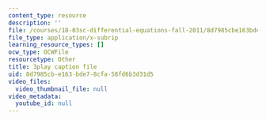 ```yaml
---
content_type: resource
description: ''
file: /courses/18-03sc-differential-equations-fall-2011/8d7985cbe163bde78cfa58fd6b3d31d5_te6Mplq3DCU.srt
file_type: application/x-subrip
learning_resource_types: []
ocw_type: OCWFile
resourcetype: Other
title: 3play caption file
uid: 8d7985cb-e163-bde7-8cfa-58fd6b3d31d5
video_files:
  video_thumbnail_file: null
video_metadata:
  youtube_id: null
---
```

